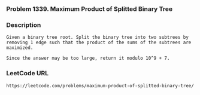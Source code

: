 ### Problem 1339. Maximum Product of Splitted Binary Tree

### Description
    Given a binary tree root. Split the binary tree into two subtrees by removing 1 edge such that the product of the sums of the subtrees are maximized.
    
    Since the answer may be too large, return it modulo 10^9 + 7.
    
### LeetCode URL
    https://leetcode.com/problems/maximum-product-of-splitted-binary-tree/

